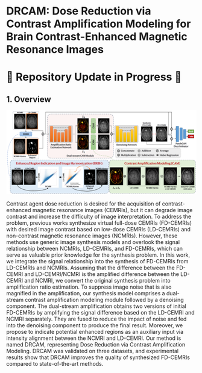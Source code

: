 # DRCAM: Dose Reduction via Contrast Amplification Modeling for Brain Contrast-Enhanced Magnetic Resonance Images

# 🚧 Repository Update in Progress 🚧  

## 1. Overview
<img src="./images/overview.jpg" width="1000px"></img>

Contrast agent dose reduction is desired for the acquisition of contrast-enhanced magnetic resonance images (CEMRIs), but it can degrade image contrast and increase the difficulty of image interpretation.
To address the problem, previous works synthesize virtual full-dose CEMRIs (FD-CEMRIs) with desired image contrast based on low-dose CEMRIs (LD-CEMRIs) and non-contrast magnetic resonance images (NCMRIs).
However, these methods use generic image synthesis models and overlook the signal relationship between NCMRIs, LD-CEMRIs, and FD-CEMRIs, which can serve as valuable prior knowledge for the synthesis problem.
In this work, we integrate the signal relationship into the synthesis of FD-CEMRIs from LD-CEMRIs and NCMRIs.
Assuming that the difference between the FD-CEMRI and LD-CEMRI/NCMRI is the amplified difference between the LD-CEMRI and NCMRI, we convert the original synthesis problem into amplification ratio estimation.
To suppress image noise that is also magnified in the amplification, our synthesis model comprises a dual-stream contrast amplification modeling module followed by a denoising component.
The dual-stream amplification obtains two versions of initial FD-CEMRIs by amplifying the signal difference based on the LD-CEMRI and NCMRI separately.
They are fused to reduce the impact of noise and fed into the denoising component to produce the final result.
Moreover, we propose to indicate potential enhanced regions as an auxiliary input via intensity alignment between the NCMRI and LD-CEMRI.
Our method is named DRCAM, representing Dose Reduction via Contrast Amplification Modeling.
DRCAM was validated on three datasets, and experimental results show that DRCAM improves the quality of synthesized FD-CEMRIs compared to state-of-the-art methods.